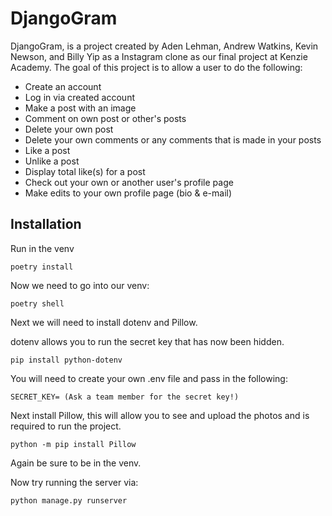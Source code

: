 # DjangoGram

DjangoGram, is a project created by Aden Lehman, Andrew Watkins, Kevin Newson, and Billy Yip as a Instagram clone as our final project at Kenzie Academy. The goal of this project is to allow a user to do the following:

- Create an account
- Log in via created account
- Make a post with an image
- Comment on own post or other's posts
- Delete your own post
- Delete your own comments or any comments that is made in your posts
- Like a post
- Unlike a post
- Display total like(s) for a post
- Check out your own or another user's profile page
- Make edits to your own profile page (bio & e-mail)

## Installation

Run in the venv

```
poetry install
```

Now we need to go into our venv:

```
poetry shell
```

Next we will need to install dotenv and Pillow.

dotenv allows you to run the secret key that has now been hidden.

```
pip install python-dotenv
```

You will need to create your own .env file and pass in the following:

```
SECRET_KEY= (Ask a team member for the secret key!)
```

Next install Pillow, this will allow you to see and upload the photos and is required to run the project.

```
python -m pip install Pillow
```

Again be sure to be in the venv.

Now try running the server via:

```
python manage.py runserver
```

